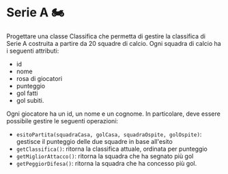 # Serie A 🏍

Progettare una classe Classifica che permetta di gestire la classifica di Serie A costruita a partire da 20 squadre di calcio. Ogni squadra di calcio ha i seguenti attributi:

* id
* nome
* rosa di giocatori
* punteggio
* gol fatti
* gol subiti.

Ogni giocatore ha un id, un nome e un cognome. In particolare, deve essere possibile gestire le seguenti operazioni:

* `esitoPartita(squadraCasa, golCasa, squadraOspite, golOspite)`: gestisce il punteggio delle due squadre in base all'esito
* `getClassifica()`: ritorna la classifica attuale, ordinata per punteggio
* `getMigliorAttacco()`: ritorna la squadra che ha segnato più gol
* `getPeggiorDifesa()`: ritorna la squadra che ha concesso più gol.